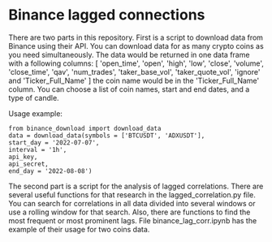 # Binance lagged connections


There are two parts in this repository. First is a script to download data from Binance using their API. You can download data for as many crypto coins as you need simultaneously. The data would be returned in one data frame with a following columns: [ 'open_time', 'open', 'high', 'low', 'close', 'volume', 'close_time', 'qav',   'num_trades', 'taker_base_vol', 'taker_quote_vol', 'ignore' and 'Ticker_Full_Name' ] the coin name would be in  the  'Ticker_Full_Name' column. You can choose a list of coin names, start and end dates, and a type of candle.
     
Usage example:    

    from binance_download import download_data
    data = download_data(symbols = ['BTCUSDT', 'ADXUSDT'],
    start_day = '2022-07-07',
    interval = '1h',
    api_key,
    api_secret, 
    end_day = '2022-08-08')


The second part is a script for the analysis of lagged correlations. There are several useful functions for that research in the lagged_correlation.py file. You can search for correlations in all data divided into several windows or use a rolling window for that search. Also, there are functions to find the most frequent or most prominent lags. File binance_lag_corr.ipynb has the example of their usage for two coins data.
